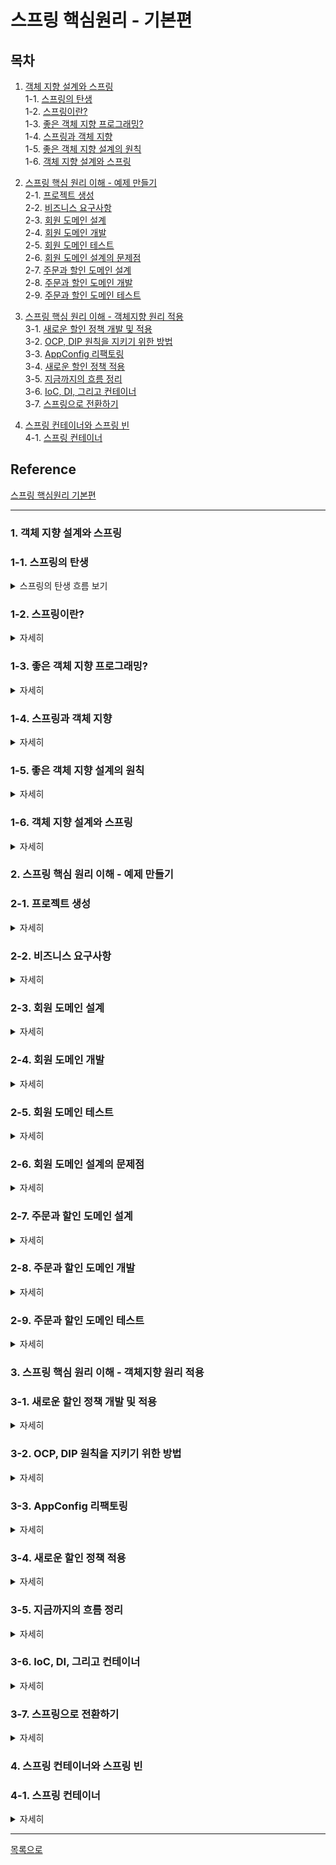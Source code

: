 # 스프링 핵심원리 - 기본편

## 목차  
1. [객체 지향 설계와 스프링](#1-객체-지향-설계와-스프링)  
1-1. [스프링의 탄생](#1-1-스프링의-탄생)  
1-2. [스프링이란?](#1-2-스프링이란)  
1-3. [좋은 객체 지향 프로그래밍?](#1-3-좋은-객체-지향-프로그래밍)  
1-4. [스프링과 객체 지향](#1-4-스프링과-객체-지향)  
1-5. [좋은 객체 지향 설계의 원칙](#1-5-좋은-객체-지향-설계의-원칙)  
1-6. [객체 지향 설계와 스프링](#1-6-객체-지향-설계와-스프링)  

2. [스프링 핵심 원리 이해 - 예제 만들기](#2-스프링-핵심-원리-이해---예제-만들기)    
2-1. [프로젝트 생성](#2-1-프로젝트-생성)   
2-2. [비즈니스 요구사항](#2-2-비즈니스-요구사항)  
2-3. [회원 도메인 설계](#2-3-회원-도메인-설계)  
2-4. [회원 도메인 개발](#2-4-회원-도메인-개발)  
2-5. [회원 도메인 테스트](#2-5-회원-도메인-테스트)  
2-6. [회원 도메인 설계의 문제점](#2-6-회원-도메인-설계의-문제점)  
2-7. [주문과 할인 도메인 설계](#2-7-주문과-할인-도메인-설계)  
2-8. [주문과 할인 도메인 개발](#2-8-주문과-할인-도메인-개발)  
2-9. [주문과 할인 도메인 테스트](#2-9-주문과-할인-도메인-테스트)   

3. [스프링 핵심 원리 이해 - 객체지향 원리 적용](#3-스프링-핵심-원리-이해---객체지향-원리-적용)  
3-1. [새로운 할인 정책 개발 및 적용](#3-1-새로운-할인-정책-개발-및-적용)  
3-2. [OCP, DIP 원칙을 지키기 위한 방법](#3-2-ocp-dip-원칙을-지키기-위한-방법)  
3-3. [AppConfig 리팩토링](#3-3-appconfig-리팩토링)  
3-4. [새로운 할인 정책 적용](#3-4-새로운-할인-정책-적용)  
3-5. [지금까지의 흐름 정리](#3-5-지금까지의-흐름-정리)  
3-6. [IoC, DI, 그리고 컨테이너](#3-6-ioc-di-그리고-컨테이너)  
3-7. [스프링으로 전환하기](#3-7-스프링으로-전환하기)  

4. [스프링 컨테이너와 스프링 빈](#4-스프링-컨테이너와-스프링-빈)  
4-1. [스프링 컨테이너](#4-1-스프링-컨테이너)  

## Reference  
[스프링 핵심원리 기본편](https://www.inflearn.com/course/%EC%8A%A4%ED%94%84%EB%A7%81-%ED%95%B5%EC%8B%AC-%EC%9B%90%EB%A6%AC-%EA%B8%B0%EB%B3%B8%ED%8E%B8)  

***

### 1. 객체 지향 설계와 스프링  
### 1-1. 스프링의 탄생 
<details>
  <summary>스프링의 탄생 흐름 보기</summary>

- 예전 자바 진영의 기술 : `EJB(Enterprise Java Beans)`
  - 포함된 기술은 많았지만 어렵고, 복잡하고 느리다는 한계가 존재 
  
- EBJ에서 벗어나보려는 시도 발생
  - 순수한 자바로 복귀하자는 POJO 운동
  - `스프링 개발`  

- 스프링이 개발 됨으로써 EJB 컨테이너가 대체 됨  
  - 개발자  
    - 로드 존슨(EJB 문제점 지적과 EBJ 없이 개발하는 방법을 스프링에 녹임)  
    - 유겐 휠러(핵심 코드 대부분 개발)    
  - 전통적인 J2EE(EJB)라는 겨울을 넘어 새로운 시작이라는 의미로 스프링이라는 이름으로 탄생  
  - 또한, 하이버네이트가 EJB Entity 빈 기술 대체, 이후 자바 표준 JPA도 개발  
  

</details>  

### 1-2. 스프링이란?  
<details>
  <summary>자세히</summary>

- `여러 기술들의 모음`  
  
  ```
  [필수]
  스프링 프레임 워크, 스프링 부트
  
  [선택]
  스프링 데이터, 스프링 세션, 스프링 시큐리티, 스프링 Rest Docs, 스프링 배치, 스프링 클라우드, ...
  ```
  
#### 스프링 프레임워크[핵심 기술이 중요]

  ```
  - 핵심 기술 : 스프링 DI 컨테이너, AOP, 이벤트, 기타
  
  - 웹 기술 : 스프링 MVC, 스프링 WebFlux
  
  - 데이터 접근 기술 : 트랜잭션, JDBC, ORM 지원, XML 지원
  
  - 기술 통합 : 캐시, 이메일, 원격접근, 스케줄링
  
  - 테스트 : 스프링 기반 테스트 지원
  
  - 언어 : 코틀린, 그루비
  
  - 최근 스프링 부트를 통해 스프링 프레임워크의 기술들을 편리하게 사용
  ```

#### 스프링 부트
  ```
  - 스프링을 편리하게 사용할 수 있도록 지원, 최근에는 기본으로 사용
  
  - 단독으로 실행 할 수 있는 스프링 애플리케이션을 쉽게 생성
  
  - Tomcat 같은 웹 서버를 내장해서 별도의 웹서버를 설치하지 않아도 됨
  
  - 손쉬운 빌드 구성을 위한 starter 종속성 제공
    * 즉, starter 를 사용하면 starter에 포함된 여러 라이브러리를 가져다 쓸 수 있음 
  
  - 스프링과 3rd party(외부) 라이브러리 자동 구성
    * 스프링과 호환이 되는 라이브러리 버전을 지정하여 자동 구성
  
  - 메트릭, 상태 확인, 외부 구성 같은 프로덕션 준비 기능 제공
    * 운영환경에서 모니터링 같은 기능을 제공
  
  - 관례에 의한 간결한 설정
    * 왠만한 기능은 default로 되어있고, 필요시 커스텀하면 됨

  - "중간에서 편리하게 사용할 수 있도록 도와주는 것" (스프링 부트는 스프링 프레임워크와 별도로 사용하는 것은 아님!)
  ```

#### `스프링을 왜 만들었을까?`

  - `핵심 컨셉` : 단순하지만 매우 중요함
  
  - 어떤 컨셉을 가지고 만들었기에 스프링에 열광하는가
  
  - `스프링의 핵심 개념, 컨셉?`  
    - 스프링 : '자바 언어 기반'의 프레임 워크
    
    - 자바 언어의 큰 특징 : `객체 지향 언어`
    
    - 스프링은 `객체 지향언어가 가진 강력한 특징을 살려내는 프레임워크`
    
    - 즉, `좋은 객체 지향 애플리케이션을 개발할 수 있게 도와주는 프레임워크`  

</details> 

### 1-3. 좋은 객체 지향 프로그래밍?
<details>
  <summary>자세히</summary>  

#### 객체 지향 프로그래밍

  - 컴퓨터 프로그램을 명령어의 목록으로 보는 시각에서 벗어나 여러개의 독립된 단위로 파악하는 것  
    즉, `객체들의 모임으로 파악`하고자 하는 것  
  
  - 각각의 객체는 메시지를 주고 받는 `협력`을 통해 데이터를 처리한다. 
  
  - 프로그램을 `유연하고 변경이 용이`하게 만들어 대규모 소프트웨어 개발에 많이 사용됨  
    
  - 핵심 키워드 
    - `객체들의 모임`
    - `협력`  
      
    > 객체간 요청과 응답을 통해 데이터 처리 가능  
    
    - `다형성`  
      
      > 유연하고 변경이 용이함  

#### 객체 지향의 특징  

  - `추상화`, `캡슐화`, `상속`, `다형성`  

#### 객체 지향의 개념 중 다형성이 중요한 이유  

  - 다형성의 실세계 비유
    - 실세계와 객체 지향을 1:1로 매칭 할 수는 없지만 이해하기는 좋음
    
    - `역할(인터페이스)`과 `구현(인터페이스를 구현한 객체)`으로 세상을 구분
    
    - 예시  
      > 운전자 - 자동차  
      > 운전자는 자동차 모델(자동차 구현)이 바뀌어도 운전이 가능함  
      > 왜? 자동차의 역할을 충실히 수행하기 때문에  
      
      > 역할과 구현을 분리한 이유?  
      > 운전자(클라이언트)를 위해  
    
      > 클라이언트는 자동차 내부 구조를 몰라도 자동차 운전이 가능함  
      > 즉, 클라이언트에 영향을 주지 않고 새로운 기능을 제공할 수 있다.   
      > 이것이 가능한 이유는 역할과 구현이 분리되어 있기 때문이다. 
    
      > 공연무대(로미오와 줄리엣)  
      > 로미오 역할 - 배우(대체 가능)  
      > 줄리엣 역할 - 배우(대체 가능)  

#### 역할과 구현을 분리  

  - `역할`과 `구현`으로 구분하면 세상이 `단순`해지고, `유연`해지며 `변경`도 편리해짐
    
  - 장점
    - 클라이언트는 대상의 역할(인터페이스)만 알면 된다.
      
    - 클라이언트는 구현 대상의 내부구조를 몰라도 된다.
      
    - 클라이언트는 구현 대상의 내부 구조가 변경되어도 영향을 받지 않는다.
      
    - 클라이언트는 구현 대상 자체를 변경해도 영향을 받지 않는다.
  
  - 자바에서의 역할과 구현 분리    
    - 자바 언어의 다형성을 활용
      > 역할 = 인터페이스  
    
      > 구현 = 인터페이스를 구현한 클래스, 구현 객체
      
    - 객체 설계시 `역할과 구현을 명확히 분리`
      
    - 객체 설계시 역할(인터페이스)을 먼저 부여하고, 그 역할을 수행하는 구현 객체 만들기
    
#### 객체의 협력 관계부터 생각하기    
  ![image](https://user-images.githubusercontent.com/65080004/167812955-9f6e2430-4bbb-4b97-b4b0-b396219f5f12.png)  

  - 혼자 있는 객체는 없다.
    
  - 클라이언트 : 요청  
    서버 : 응답(요청에 반응한 행위)
    
  - 수 많은 객체 클라이언트와 객체 서버는 서로 협력 관계를 가진다.

  - 서버가 클라이언트가 되어 요청할 수도 있다.  

#### 자바 언어의 다형성  
 ![image](https://user-images.githubusercontent.com/65080004/167814088-b242ca44-4e29-4a4d-87fd-61335fc4c029.png)  

 - 오버라이딩 
   - 다형성으로 인터페이스를 구현한 객체를 실행 시점에 유연하게 변경할 수 있음  
   - 클래스 상속관계에서도 다형성, 오버라이딩 적용 가능  
     ![image](https://user-images.githubusercontent.com/65080004/167814390-5ee9f237-9ba6-42ea-ba77-4d250b8b80d2.png)  
     - 위 그림의 코드  
       ```java
       public class MemberService {
         private final MemberRepository memberRepository; 
         
         public MemberService(MemberRepository memberRepository) {
           this.memberRepository = memberRepository;
         }
         
         ...
       }
    
       // MemberService(new MemoryMemberRopository());
       MemberService(new JdbcMemberRopository());
       ```
       - 클라이언트는 MemberRepository에 의존한다면  
         [의존한다는 것은 내(MemberService)가 쟤(MemberRepository)를 알고 있다는 뜻]  
         MemoryMemberRepository와 JdbcMemberRepository를 모두 받아들일 수 있다.

#### 다형성의 본질
  - 인터페이스를 구현한 객체 인스턴스를 `실행 시점`에 `유연`하게 `변경` 가능
    
  - 다형성의 본질을 이해하려면 `협력`이라는 객체 사이의 관계에서 시작해야함
    
  - `클라이언트를 변경하지 않고, 서버의 구현 기능을 유연하게 변경 가능`
    
#### 정리  

  - 실세계의 역할과 구현이라는 편리한 컨셉을 `다형성`을 통해 객체 세상으로 가져올수 있음
    
  - 유연하고, 변경이 용이
    
  - 확장 가능한 설계가 됨
    
  - 클라이언트에 영향을 주지 않는 변경 가능
    
  - `인터페이스(역할)를 안정적으로 잘 설계하는 것이 중요`  
    
#### 한계  

  - 역할 자체가 변하면, 클라이언트, 서버 모두 큰 변경 발생
    
  - 자동차를 비행기로 변경해야한다면?
    
  - 대본 자체가 변경된다면?
    
  - 즉, `인터페이스를 안정적으로 잘 설계하는 것이 중요`

</details>  
     
### 1-4. 스프링과 객체 지향  
<details>  
  <summary>자세히</summary>

- `다형성`이 가장 중요
  
- 스프링은 `다형성을 극대화해서 이용할 수 있게 도와준다.`
  
- 제어의 역전(IOC), 의존관계주입(DI)은 다형성을 활용해서 역할과 구현을 편리하게 다룰 수 있도록 지원
  
- 스프링을 사용하면 레고 블럭 조립하듯 구현을 편리하게 변경 할 수 있다. 
  

</details>  

### 1-5. 좋은 객체 지향 설계의 원칙  
<details>
  <summary>자세히</summary>  

#### SOLID란?

  - 로버트 마틴(클린코드 저)이 좋은 객체 지향 설계의 5가지 원칙의 앞 글자를 따서 만든 용어  
    `SRP`, `OCP`, `LSP`, `ISP`, `DIP`  
  
  - SOLID 원칙이 필요한 이유?  
    `시스템에 새로운 기능이 확장되거나 변경사항이 있는 경우 기존 기능들이 영향을 적게 받는 것`이 좋은 설계이기 때문  

#### `SRP 단일 책임 원칙` - Single Responsibility Principle   

  - 소프트웨어를 설계 시 객체(클래스)는 `하나의 책임`만 가져야 한다
  
  - 하나의 책임?
     - 모호함.. 크거나 작을 수 있고, 문맥과 상황에 따라 달라질 수 있음  
     
     - 책임 like 기능 (이런 의미 정도로 해석하면 됨)
     
     - `중요한 기준은 변경`  
       변경시 파급효과가 적을 경우 하나의 책임을 가지고 있다고 볼 수 있음
     
     - 하나의 책임을 가진 프로그램은 '객체 간의 응집도는 높고 결합도가 낮은 프로그램'이라는 뜻으로 해석 가능  
  
  - 예시
    ```java
    class Calculator {
      public void add(int a, int b){...}   // 더하기
      public void sub(int a, int b){...}   // 빼기
      public void mul(int a, int b){...}   // 곱하기
      public void div(int a, int b){...}   // 나누기
    }
    
    // 위의 Calculator 클래스는 사칙연산에 대한 기능만 가지고 있음
    // 이는 하나의 책임을 갖는다고 할 수 있음
    ```

#### `OCP 개방-폐쇄 원칙` - Open-Closed Principle

  - 소프트웨어가 기존의 코드를 변경하지 않고(Closed) 기능을 수정하거나 추가(Open)할 수 있다.  
    즉, `확장에는 열려있지만 변경에는 닫혀있어야 함`   
  
  - `설계시 변경되는 것이 무엇인지에 초점`을 맞춰야함  
    자주 변경되는 내용은 수정하기 쉽게 설계, 변경되지 않아야 하는 내용은 수정되는 내용에 영향을 받지않게 해야함  
    
  - 어떻게 `변경하지 않고 기능을 확장`하는가? (= 어떻게 다형성을 사용하는가?)    
    인터페이스를 구현한 새로운 클래스를 생성하여 기능 구현  
  
  - 예시
    ```java
    // Car 인터페이스(역할)
    public interface Car {
      public boolean isHybrid();
    }

    // Bus 구현 클래스
    public class Bus implements Car {
      @Override
      public boolean isHybrid() {
        return false;
      }
    }

    // Taxi 구현 클래스
    public class Taxi implements Car {
      @Override
      public boolean isHybrid() {
        return true;
      }
    }
    
    // Bus, Taxi가 하이브리드 차량인지 확인 하고 싶은 경우 
    // 기존 코드(Car interface)를 변경하지 않고 추가(구현 클래스를 추가)하여 확인 가능 
    Car bus = new Bus();
    Car taxi = new Taxi();
    
    bus.isHybrid(); // 결과 : false
    taxi.isHybrid(); // 결과 : true
    ```
  
  - 문제점 
    ```java
    public class MemberService {
      //private MemberRepository memberRepository = new MemoryMemberRepository();
       private MemberRepository memberRepository = new JdbcMemberRepository();
    }
    ```
    - 위와 같은 코드의 경우 MemberRepository 인터페이스를 상속 받아 구현한 새로운 클래스를 만들어 적용
      그러나, 새로운 객체를 변경하기 위해 MemberService의 코드를 변경해야하는 상황이 발생  
      분명 다형성을 활용하여 기능을 확장했지만 부득이하게 변경이 발생 됨
      이러한 상황을 해결하기 위해서 스프링이 DI 기술을 통해 해결해 줄 수 있음  

#### `LSP 리스코프 치환 원칙` - Liskov Substitution Principle

  - 객체는 프로그램의 정확성을 깨지 않으면서 `하위 타입의 인스턴스로 바꿀 수 있어야 한다.`  
    => 클래스를 상속하는 자식 클래스들은 부모 클래스의 규약을 지켜야 한다.

  - 부모 클래스의 인스턴스 대신 자식 클래스의 인스턴스를 사용해도 문제가 없어야함을 의미  
    부모 클래스를 구현한 자식 클래스를 믿고 사용하기 위함
  
  - 상속 관계에서는 일반화 관계(is - a)가 성립해야함 (단어 교체를 통해 확인 가능)
    ```
    도형 클래스, 사각형 클래스(도형 클래스를 상속 받음)
    
    도형 클래스 {
      도형은 둘레를 가지고 있다.
      도형은 넓이를 기지고 있다.
      도형은 각을 가지고 있다.
    }
    
    사각형 클래스 extends 도형 클래스 {
      사각형은 둘레를 가지고 있다.
      사각형은 넓이를 기지고 있다.
      사각형은 각을 가지고 있다.
    }
    // 위 클래스는 일반화 관계가 성립하기에 LSP 만족한 설계라고 볼 수 있음
    
    원 클래스 extends 도형 클래스 {
      원은 둘레를 가지고 있다.
      원은 넓이를 기지고 있다.
      원은 각을 가지고 있다.
    }
    // 위 클래스에서 원은 각을 가지고 있다는 성립할 수 없으므로 LSP 만족할 수 있도록 수정이 필요함
    ```
  - 예시
    ```java
    
    // 부모 클래스
    public class Car {
      public void accel(int speed) {
        speed += 10;
      }
    }
    
    // 자식 클래스
    public class Santafe extends Car{
      @Override
      public void accel(int speed) {
        speed -= 20;
      }
    }
    
    // 위의 자식 클래스(Santafe)의 경우 컴파일시 문제가 생기지는 않으나,
    // 부모 클래스(Car)가 규정하고 있는 accel의 기능을 무시하는 경우이므로 
    // 이때 LSP에 위배되었다고 정의
    ```

#### `ISP 인터페이스 분리 원칙` - Interface Segregation Principle

  - 특정 클라이언트를 위한 `인터페이스 여러 개`가 범용 인터페이스 하나보다 낫다.
  
  - 자신(구현 클래스)이 사용하지 않는 기능에는 영향을 받지 말아야한다.
  
  - 예시
    ```java
    interface People {
      public void cook();     //요리하기
      public void cleaning(); //청소하기

      public void work();     //작업하기
      public void submit();   //제출하기
    }
    
    // 일반적인 인터페이스(People | 위 코드)를 구체적인 여러 인터페이스(HouseKeeper, Worker | 아래 코드)로 나눠 설계해야함
    
    //가사도우미 인터페이스
    interface Housekeeper {
      public void cook();
      public void cleaning();
    }

    //직장인 인터페이스
    interface Worker {
      public void work();
      public void submit();
    }
    ```

#### `DIP 의존 관계 역전 원칙` - Dependency inversion Principle

  - 구체적인 것이 아니라 `추상적인 것에 의존해야한다.`  
    즉, 구현체보다는 인터페이스나 추상 클래스에 의존하는 것이 좋음
  
  - 구현이 아닌 `역할(Role)에 의존하게 해야함`
  
  - 의존 관계를 맺을 때 변화하기 쉬운 것(구체화 된 클래스) 보단 변화하기 어려운 것(추상클래스나 인터페이스)에 의존해야함
    위와 같이 설계시 기존 기능의 변경이나 새로운 요구사항을 통한 기능 확장이 되었을 때 유연한 변경이 가능  


#### 정리 

  - 객체 지향의 핵심은 `다형성`
  - 하지만 다형성만으로는 쉽게 부품을 바꾸듯 개발할 수 없음  
    - 왜?  
      구현 객체를 변경할 때 클라이언트 코드도 함께 변경되기 때문에  
  - 다형성 만으로는 OCP, DIP를 지킬 수 없다.  

#### Reference  
  - [zayson SOLID 원칙](https://velog.io/@zayson/Spring-%ED%95%B5%EC%8B%AC-%EC%9B%90%EB%A6%AC-%EA%B8%B0%EB%B3%B8%ED%8E%B8-3-SOLID-%EC%9B%90%EC%B9%99)  
  - [Programming Note SOLID 원칙](https://dev-momo.tistory.com/entry/SOLID-%EC%9B%90%EC%B9%99)  
  - [keep going SOLID 원칙](https://velog.io/@hanblueblue/Java-SOLID-SRP-OCP-LSP-ISP-DIP)  
  - [dodeon 좋은 객체 지향 설계의 원칙](https://dodeon.gitbook.io/study/kimyounghan-spring-core-principle/01-oop-spring/oop-principle)  

</details>  

### 1-6. 객체 지향 설계와 스프링  
<details> 
  <summary>자세히</summary>  

#### 스프링과 객체 지향  
  - 스프링은 DI와 DI 컨테이너를 통해 다형성, OCP, DIP를 가능하도록 지원  
    - DI(Dependency Injection): 의존관계, 의존성 주입  
      각 클래스간의 의존관계를 빈(Bean)설정 정보를 바탕으로 컨테이너가 자동으로 연결해주는 것  
      
    - DI 컨테이너 [= 빈 팩토리(BeanFactory)]  
      [DI 컨테이너 추가 정보](https://dog-developers.tistory.com/12)  
    
    - 클라이언트 코드의 변경 없이 기능 확장이 가능해짐  

#### 내용 정리 
 - 모든 설계에 `역할`과 `구현`을 분리  

 - 애플리케이션 설계시 공연을 설계하듯 배역(역할)만 만들어두고,  
   배우(구현)는 언제든 `유연하게 변경`할 수 있도록 만드는 것이 좋은 객체 지향 설계  

 - 이상적으로는 모든 설계에 인터페이스를 부여하는게 좋음  
   - 하지만, 추상화하는 비용이 발생  
   - 따라서 기능 확장의 가능성이 없다면 구체 클래스를 직접 사용하거나  
   - 향후 필요시 리팩토링을 통해 인터페이스를 도입하는 것도 방법이 될 수 있다.  

#### Reference  
  - [개키우는 개발자 IoC 컨테이너와 DI](https://dog-developers.tistory.com/12)  
  - [lychee 객체 지향 설계와 스프링](https://velog.io/@lychee/%EC%8A%A4%ED%94%84%EB%A7%81-%ED%95%B5%EC%8B%AC-%EC%9B%90%EB%A6%AC-01.-%EA%B0%9D%EC%B2%B4-%EC%A7%80%ED%96%A5-%EC%84%A4%EA%B3%84%EC%99%80-%EC%8A%A4%ED%94%84%EB%A7%81#srp-%EB%8B%A8%EC%9D%BC-%EC%B1%85%EC%9E%84-%EC%9B%90%EC%B9%99-single-reponsibility-principle)  
    
## Reference
  - [인프런 스프링 입문 - 김영한](https://www.inflearn.com/course/%EC%8A%A4%ED%94%84%EB%A7%81-%EC%9E%85%EB%AC%B8-%EC%8A%A4%ED%94%84%EB%A7%81%EB%B6%80%ED%8A%B8#curriculum) 
  - [김영한 유튜브 좋은 객체 지향 프로그래밍이란](https://www.youtube.com/watch?v=lsPN-N2ze40) 
  - [JAVA 객체 지향 디자인 패턴 (정인상/채홍석 지음, 한빛미디어, 2014)]  

</details> 

### 2. 스프링 핵심 원리 이해 - 예제 만들기  
### 2-1. 프로젝트 생성  
<details>
  <summary>자세히</summary>  

#### 스프링 부트 프로젝트 생성    
  1. [스프링 부트 스타터 사이트](https://start.spring.io/) 에서 생성 
  
  2. 프로젝트 설정  

    - Project : Gradle Project 선택   
    - Language : Java   
    - Spring Boot : 2.3.x 버전 선택   
      없을 경우 제일 낮은 버전을 선택(생성 후 변경 가능)  
    - Project Metadata  
      - Group : hello 작성
      - Artifact : core 작성
      - Packaging : Jar 선택  
      - Java : 11
      - Dependencies : 선택하지 않음
      - GENERATE를 눌러 zip 파일 생성  

  3. 원하는 폴더에 생성한 zip 파일 압축 해제  
  
  4. IntelliJ open을 통해 폴더 경로까지 이동  
  
  5. build.gradle을 open  
     초기 실행시 파일 설정으로인해 로딩시간이 김  
  
  6. build.gradle 아래와 같은 코드로 수정 (수정부분만 올림) 
     ```gradle
     plugins {
      id 'org.springframework.boot' version '2.3.3.RELEASE'
      id 'io.spring.dependency-management' version '1.0.9.RELEASE'
      id 'java'
     }
     
     ```

    ...
     
     dependencies {
          implementation 'org.springframework.boot:spring-boot-starter'
          testImplementation('org.springframework.boot:spring-boot-starter-test') {
              exclude group: 'org.junit.vintage', module: 'junit-vintage-engine'
          }
     }
      
     ...
     ```

  7. Load Gradle change 버튼 클릭하여 Gradle 로딩  
     Problems에 오류가 있을 경우 Reload All Gradle Project를 통해 다시 한번 리로드  
     참고, Gradle 탭은 우측 상단에 위치  
  
  8. 설정 완료 

#### 실행속도 빠르게 설정하기  
  - 최근 IntelliJ 버전은 Gradle을 통해서 실행 하는 것이 기본 설정  
    실행속도가 느림  
  
  - 다음과 같이 변경하여 실행속도 향상  
    1. File 탭에서 Settings 클릭 (Mac의 Preferences와 같음)   
    
    2. gradle 검색 시 (Build, Execution, Deployment / Build Tools / Gradle)이 검색됨  
       (Mac : Preferences → Build, Execution, Deployment → Build Tools → Gradle)  
    
    3. Gradle projects의 설정을 아래와 같이 변경  
       - Build and run using  
         : Gradle → `IntelliJ IDEA`  
       - Run tests using  
         : Gradle → `IntelliJ IDEA`  
    
    4. 설정 저장  

</details>  

### 2-2. 비즈니스 요구사항  
<details>
  <summary>자세히</summary>  

#### 회원  
  - 회원 가입, 조회 가능  
  - 회원 등급 존재(일반, VIP)  
  - 회원 데이터는 자체 DB를 구축할 수 있고, 외부 시스템과 연동할 수 있음 (미확정)  

#### 주문과 할인 정책
  - 회원은 상품 주문 가능
  - 회원 등급에 따라 할인 정책을 적용할 수 있음
  - 할인 정책은 모든 VIP는 1000원을 할인해주는 고정 금액 할인을 적용해달라.  
      (추후 변경 될 수 있음)  
  - 할인 정책은 변경 가능성이 높음  
      회사의 기본 할인 정책을 아직 정하지 못했고, 오픈 직전까지 고민을 미루고 싶다.  
      최악의 경우 할인을 적용하지 않을 수도 있다. (미확정)  

#### 정리
  - 요구사항에서 회원 데이터, 할인 정책 부분은 현재 결정하기 어려운 부분  
  - 그렇다고 결정되기까지 무기한 기다릴 수는 없음  
  - 객체 지향 설계 방법을 통해 인터페이스를 생성하여  
      구현체를 언제든 갈아끼울 수 있도록 설계하면 개발이 가능

</details>   

### 2-3. 회원 도메인 설계  
<details>
  <summary>자세히</summary>  

#### 회원 도메인 요구사항
  - 회원 가입, 조회 가능  
  - 회원 등급 존재(일반, VIP)  
  - 회원 데이터는 자체 DB를 구축할 수 있고, 외부 시스템과 연동할 수 있음 (미확정)   

#### 회원 도메인 협력 관계  
  ![image](https://user-images.githubusercontent.com/65080004/168537018-75379a60-81ff-4c50-bf47-9db27b53626b.png)  
  - 회원 DB를 자체 구축 할 수도 있고, 외부 시스템과 연동할 수 있으므로, 데이터 접근 계층을 따로 만들어둠  
  - 회원 저장소 인터페이스(역할)를 두고, 구현은 메모리, DB, 외부 저장소로 분리  

#### 회원 클래스 다이어 그램  
  ![image](https://user-images.githubusercontent.com/65080004/168537413-356f97d1-0be3-4522-bf3b-2235698877e0.png)  
  - MemberService(회원 서비스 역할)는 인터페이스로 생성,  
      역할의 구현체인 MemberServiceImpl을 따로 생성  
      
  - MemberRepository(회원 저장소 역할)는 인터페이스로 생성,  
      역할의 구현체인 Memory와 DB를 따로 생성   

#### 회원 객체 다이어그램  
  ![image](https://user-images.githubusercontent.com/65080004/168537942-5234364f-6106-4112-9687-83b8c05dece6.png)  
  - 실제 서버에서의 인스턴스 간 참조 관계  
  - 회원 서비스 주소 값 :  MemberServiceImpl  
  - 회원 저장소 주소 값 : MemoryMemberRepository  

</details> 

### 2-4. 회원 도메인 개발  
<details>
  <summary>자세히</summary>  

#### 회원 엔티티  
  - 회원 등급  
     ```java
     package hello.core.member;

     public enum Grade {
       BASIC,
       VIP
     }
     ```

  - 회원 엔티티  
     ```java
     package hello.core.member;

     public class Member {

       private Long id;
       private String name;
       private Grade grade;

       ...
       // 생성자 및 Getter, Setter 추가
     }   
     ```
     - Entity : 실체, 객체라는 의미를 가지며, 실무에선 엔티티라고 부름  

#### 회원 서비스  
  - 회원 서비스 인터페이스  
    - 회원 가입, 조회 두가지 기능  
      1. void join(Member member)  
      2. Member findMember(Long memberId)  

    - 이상적으로는 모든 설계에 인터페이스를 부여하면 좋음  
       - 하지만 모든 설계에 인터페이스를 도입하면 추상화라는 비용이 발생  
       - 따라서 기능을 확장할 가능성이 없다면, 구체 클래스를 직접 사용하거나  
       - 향후 필요시 리팩토링을 통해 인터페이스를 도입하면 됨  
    - 현재 코드에선 `역할과 구현을 분리하는 것에 초점`을 맞추어  
     MemberService도 역할(Interface)과 구현(Impl)로 분리했다.  

  - 회원 서비스 구현체  
     ```java
     package hello.core.member;

     public class MemberServiceImpl implements  MemberService{

       private final MemberRepository memberRepository 
                              = new MemoryMemberRepository();
       회원 서비스 인터페이스 Override 메서드 작성
     }
     ```
     - 인터페이스의 구현객체가 한개일 경우  
      구현 클래스이름을 `인터페이스명Impl`이라고 짓는다.   

#### 회원 저장소
  - 회원 저장소 인터페이스  
    - 저장, 아이디 검색 메서드  
      1. void save(Member member);  
      2. Member findById(Long memberId);  
    
    - 데이터 베이스가 미정이지만, 개발을 진행해야함으로 단순하게 구현  
   
  - 회원 저장소 구현체  
     ```java
     package hello.core.member;

     import java.util.HashMap;
     import java.util.Map;

     public class MemoryMemberRepository implements  MemberRepository{

       private  static Map<Long, Member> store = new HashMap<>();

       // 회원 저장소 인터페이스 Override 메서드 작성
     }
     ```
     - HashMap은 동시성 이슈가 발생할 수 있어, 실무에서는 ConcurrentHashMap을 사용함  
     

</details>

### 2-5. 회원 도메인 테스트  
<details>
  <summary>자세히</summary>  

#### 회원 도메인 테스트  
  - 회원 가입 테스트  
    - org.assertj.core.api.Assertions 클래스  
      - Assertions.assertThat(객체1).isEqaulsTo(객체2)  
      - assertThat()으로 비교할 대상(객체1)을 설정하고  
       iisEqualTo()로 사용자가 생각하는 값(객체2)을 비교하여 맞는지 검사하는 테스트  

</details>

### 2-6. 회원 도메인 설계의 문제점     
<details>
  <summary>자세히</summary>  

#### 문제점  
  ```java
  public class MemberServiceImpl implements MemberService {

    private final MemberRepository memberRepository = new MemoryMemberRepository();
		...
  }
  ```
  - 위의 MemberServiceImpl 코드를 보면  
     - MemberRepository와 MemoryMemberRepository를 모두 의존  
     - 즉, 의존관계가 인터페이스(추상화) 뿐만 아니라 구현(구체화)까지 모두 의존  
     - 변경이 발생되었을때 문제가 되며, DIP를 위반  

</details>

### 2-7. 주문과 할인 도메인 설계     
<details>
  <summary>자세히</summary>  

#### 주문과 할인 정책 요구사항
  - 회원은 상품 주문 가능

  - 회원 등급에 따라 할인 정책을 적용할 수 있음

  - 할인 정책은 모든 VIP는 1000원을 할인해주는 고정 금액 할인을 적용해달라  
      (추후 변경 될 수 있음)  
      
  - 할인 정책은 변경 가능성이 높음  
      회사의 기본 할인 정책을 아직 정하지 못했고, 오픈 직전까지 고민을 미루고 싶다.  
      최악의 경우 할인을 적용하지 않을 수도 있다. (미확정)  

#### 주문 도메인 협력, 역할, 책임  
  ![image](https://user-images.githubusercontent.com/65080004/168757778-fc4c1806-23c5-4388-b246-7d74a5576a34.png)  
  1. 주문 생성 : 클라이언트는 주문 서비스에 주문 생성을 요청  
  2. 회원 조회 : 할인을 적용하기 위해 회원 등급이 필요  
	  → 주문 서비스는 회원 저장소에서 회원을 조회한다.  
  3. 할인 적용 : 주문 서비스는 회원 등급에 따른 할인 여부를 할인 정책에 위임  
  4. 주문 결과 반환 : 주문 서비스는 할인 결과를 포함한 주문 결과를 반환

#### 주문 도메인 전체 
  ![image](https://user-images.githubusercontent.com/65080004/168758947-0eb0193e-f479-489f-afaa-5696ea9db4db.png)  
  - 역할과 구현을 분리하여 자유롭게 구현 객체를 조립할 수 있도록 설계  
      → 저장소와 할인 정책 유연하게 변경 가능  

#### 주문 도메인 클래스 다이어그램  
  ![image](https://user-images.githubusercontent.com/65080004/168759340-95051c87-f2f6-4f1a-a5c6-4aed91c2f71f.png)  

#### 주문 도메인 객체 다이어그램  
  ![image](https://user-images.githubusercontent.com/65080004/168759719-f32ee338-ee76-4b43-8a61-61009e7b0ccf.png)  
  - 회원을 메모리에서 조회하고, 정액 할인 정책을 적용해도 주문 서비스를 변경하지 않아도 됨  
      역할들의 협력관계를 그대로 재사용 할 수 있음  

  ![image](https://user-images.githubusercontent.com/65080004/168760088-a604dfb4-94e2-409d-85ec-73292a9f92be.png)  
  - 회원을 실제 DB에서 조회하고, 정률 할인 정책을 지원해도 주문 서비스를 변경하지 않아도 됨  
      협력 관계를 그대로 재사용 할 수 있음  

  - 역할과 구현이 분리되어있기 때문에 회원 저장소, 할인 정책의 구현체가 변경되어도 MemberService의 변경이 없음  

</details>

### 2-8. 주문과 할인 도메인 개발     
<details>
  <summary>자세히</summary>  

#### 할인 정책  
  - 할인 정책 인터페이스  
    - 할인 금액 리턴 메서드 작성  
      - int discount(Member member, int price);
    
  - 정액 할인 정책 구현체  
    ```java
    package hello.core.discount;

    import hello.core.member.Grade;
    import hello.core.member.Member;

    public class FixDiscountPolicy implements DiscountPolicy {

      private int discountFixAmount = 1000;  // 1000원 할인

      // 할인 정책 인터페이스 메서드 Override
    }
    ```
    - 할인에 관련된 기능을 가지고 있음  
    - Grade가 VIP인 경우 1000원 할인 적용

#### 주문 엔티티  
  - 주문 엔티티
    ```java
    package hello.core.Order;

    public class Order {

      private Long memberId;
      private String iteamName;
      private int itemPrice;
      private int discountPrice;

      // 생성자, Getter, Setter, ToString 메서드 생성
    }
    ```

#### 주문 서비스  
  - 주문 서비스 인터페이스  
    - 주문 생성 메서드 작성  
      - Order createOrder(Long memberId, String itemName, int itemPrice)
  
  - 주문 서비스 구현체  
    ```java
    package hello.core.Order;

    public class OrderServiceImpl implements OrderService {

      private final MemberRepository memberRepository 
                                     = new MemoryMemberRepository();
      private final DiscountPolicy discountPolicy 
                                    = new FixDiscountPolicy();

      // 주문 서비스 인터페이스 메서드 Override
      
    }
    ```
    - MemoryMemberRepository와 FixDiscountPolicy를 구현체로 생성
    - 주문 생성 요청이 오면,  
      1. 회원 정보 조회  
      2. 할인 정책 적용
      3. 주문 객체 생성하여 반환  

#### 주문 서비스 구현체의 문제점  
  - DIP 원칙 위반 
    ```java
    public class OrderServiceImpl implements OrderService {

      private final MemberRepository memberRepository 
                                     = new MemoryMemberRepository();
      private final DiscountPolicy discountPolicy 
                                    = new FixDiscountPolicy();
      ...
    }
    ```
    - 구현체인 MemoryMemberRepository, FixDiscountPolicy에 의존하기 때문에 `DIP 위반`  
	

</details>

### 2-9. 주문과 할인 도메인 테스트     
<details>
  <summary>자세히</summary>  

#### 주문과 할인 정책 테스트
  - 주문 서비스 테스트  
    - 주문 생성 메서드 테스트 코드 작성  
    - 단위 테스트가 중요함!  
      `단위 테스트` : 스프링 및 컨테이너의 도움 없이 순수하게 자바 코드를 테스트  
</details>  

### 3. 스프링 핵심 원리 이해 - 객체지향 원리 적용  
### 3-1. 새로운 할인 정책 개발 및 적용  
<details>
  <summary>자세히</summary>  

#### 할인 정책 확장  
  - 기존 사용하던 고정 금액 할인이 아닌 주문금액당 할인하는 정률(%) 할인 정책으로 변경하고 싶다. 
    
    - 객체 지향 설계 원칙을 준수한다면 유연하게 설계를 변경 가능  
    
  - 정률 할인 정책 클래스 추가  
    - 기대한 의존 관계  
      ![image](https://user-images.githubusercontent.com/65080004/170213433-bac110ea-4248-4178-9cee-05f1f3a8da6e.png)  
    - FixDiscountPolicy와 마찬가지로 기존 DiscountPolicy를 상속받아 생성  
        ```java
        public class RateDiscountPolicy implements DiscountPolicy {

          private int discountPercent = 10;

          @Override
          public int discount(Member member, int price) {
            // 정률 할인 코드 작성
          }  
        }
        ```
    - 반드시 실패, 성공 테스트 코드를 작성하여 테스트 해볼 것! 
  
  - 정책 적용 및 문제점
    - 적용시 클라이언트(OrderServiceImpl) 코드  
        ```java
        public class OrderServiceImpl implements OrderService {

          private final MemberRepository memberRepository = new MemoryMemberRepository();
          // private final DiscountPolicy discountPolicy = new FixDiscountPolicy();
          private final DiscountPolicy discountPolicy = new RateDiscountPolicy();
          
          ...
        }
        ```
    
    - 문제점  
        - 잘 지켜진 것 같은데 뭔가 이상하다..  
          1. OrderServiceImpl 클래스에서 추상(인터페이스) 뿐만 아니라 구체화된 클래스에 의존하는 것을 볼 수 있음  
             ![image](https://user-images.githubusercontent.com/65080004/170219524-df16697d-7f09-43c6-8821-886e91e35c9a.png)  
             즉, `DIP 위반`    
             참고, 해당 클래스에 코드로 기재되어 있는 경우 의존이라고 표현한다.  
          2. 기능을 확장하여 생성한 RateDiscountPolicy를 적용시 OrderServiceImpl에 코드 변경이 일어나게 됨  
             ![image](https://user-images.githubusercontent.com/65080004/170219612-11afe262-da5d-4316-9546-16bb3dda80db.png)  
             즉, `OCP 위반`    
    
    - 해결 방법
        - 추상(인터페이스)에만 의존하도록 변경  
          - OrderServiceImpl의 코드를 아래처럼 수정  
            ```java
            // 변경 전  
            private final DiscountPolicy discountPolicy = new RateDiscountPolicy();
            
            // 변경 후
            private final DiscountPolicy discountPolicy;
            ```
          - 수정 후 구현체가 존재하지 않아 실행시 NPE(null pointer exception) 가 발생  
        - OrderServiceImpl에 DiscountPolicy의 구현체를 생성하고 주입해줄 무언가가 필요함  
</details>  

### 3-2. OCP, DIP 원칙을 지키기 위한 방법  
<details>
  <summary>자세히</summary>  

#### 관심사의 분리  
  - 관심사?  
      - 클래스의 책임, 역할이라고 생각하면 됨  
      - 그렇다면, OrderServiceImpl 클래스는 어떤 역할을 하고 있는가?  
      - 객체의 `실행`과 `객체의 생성과 연결`이라는 두 가지 역할을 동시에 하고 있음  
      - 두 가지 역할 중 한 가지 역할을 담당할 클래스가 추가적으로 필요  
  
  - AppConfig의 등장  
      - `객체의 생성과 연결` 역할을 수행하기 위해 추가 되는 클래스  
        > AppConfig : Application + Config(구성, 설정)  
        > 애플리케이션의 전체 동작 방식을 구성, 설정 한다는 의미
      - 애플리케이션의 전체 동작 방식을 구성(config)하기 위해,  
        `구현 객체를 생성하고, 연결하는 책임`을 가지는 별도의 설정 클래스  
      - 코드  
        ```java
        public class AppConfig {

          public MemberService memberService() {
            return new MemberServiceImpl(new MemoryMemberRepository());
          }

          public OrderService orderService() {
            return new OrderServiceImpl(new MemoryMemberRepository(), new RateDiscountPolicy());
          }

        }
        ```
        - 애플리케이션의 실제 동작에 필요한 `구현 객체를 생성`  
          - MemberServiceImpl  
          - MemoryMemberRepository  
          - OrderServiceImpl  
          - FixDiscountPolicy  
        
        - 생성한 객체 인스턴스(..Service)의 참조(레퍼런스)를 `생성자를 통해서 주입(연결)`  
          - MemberServiceImpl → MemoryMemberRepository  
          - OrderServiceImpl → MemoryMemberRepository , RateDiscountPolicy  
      
  - MemberServiceImpl 변경점  
      ```java
      public class MemberServiceImpl implements MemberService {

        private final MemberRepository memberRepository;

        public MemberServiceImpl(MemberRepository memberRepository) {
          this.memberRepository = memberRepository;
        }
		    ...
      }
      ```
      - 생성자 주입을 받을 수 있도록 생성자를 통해 MemberRepository 인터페이스를 주입 받을 수 있도록 설정 변경   
      - MemberServiceImpl은 MemberRepository에 의존하기 때문에 `DIP`를 만족하게 됨  
      - MemberServiceImpl은 생성자를 통해 어떤 구현 객체가 들어올지(주입 될 지)는 알 수 없음   
      - 생성자를 통해서 어떤 구현 객체를 주입할지는 오직 외부(AppConfig)에서 결정  
      - MemberServiceImpl은 `실행` 에만 집중하면 됨  
      
      - 클래스 다이어그램  
        ![image](https://user-images.githubusercontent.com/65080004/170268915-c1d69aed-7745-4296-8467-09181bbfac81.png)  
        - `객체의 생성과 연결`은 `AppConfig`가 담당  
        - MemberServiceImpl 은 MemberRepository 인 추상에만 의존하게 되어 `DIP 만족`  
        - 객체를 생성하고 연결하는 역할과 실행하는 역할이 명확히 분리되어 `관심사의 분리`가 이루어짐  
        - 클라이언트인 memberServiceImpl 입장에서 의존관계를 마치 외부에서 주입해주는 것으로 보여    
          `DI(Dependency Injection) - 의존관계 주입 or 의존성 주입`이라고 함  
  
  - OrderServiceImpl 변경점  
      ```java
      public class OrderServiceImpl implements OrderService {

        private final MemberRepository memberRepository;
        private final DiscountPolicy discountPolicy;

        public OrderServiceImpl(MemberRepository memberRepository, DiscountPolicy discountPolicy) {
          this.memberRepository = memberRepository;
          this.discountPolicy = discountPolicy;
        }
		    ...
      }
      ```
      - 생성자 주입을 받을 수 있도록 생성자를 통해  
        MemberRepository 인터페이스, DiscountPolicy 인터페이스를 주입 받을 수 있도록 설정 변경  
      - OrderServiceImpl은 MemberRepository, DiscountPolicy에 의존하기 때문에 `DIP`를 만족하게 됨  
      - OrderServiceImpl은 생성자를 통해 어떤 구현 객체가 들어올지(주입 될 지)는 알 수 없음   
      - 생성자를 통해서 어떤 구현 객체를 주입할지는 오직 외부(AppConfig)에서 결정  
      - OrderServiceImpl은 `실행` 에만 집중하면 됨  
      
  - AppConfig 적용 여부 확인을 위한 실행  
      - MemberApp  
        ```java
        public static void main(String[] args) {
        
          AppConfig appConfig = new AppConfig();
          MemberService memberService = appConfig.memberService();
          ...
        
        }
        ```
      - OrderApp  
        ```java
        public static void main(String[] args) {
            
          AppConfig appConfig = new AppConfig();
          MemberService memberService = appConfig.memberService();
          OrderService orderService = appConfig.orderService();
          ...
        
        }
        ```
  
  - Junit 테스트 코드 수정  
      - MemberServiceTest  
        ```java
        class MemberServiceTest {

          MemberService memberService;

          @BeforeEach // 각 테스트 실행 전 호출
          void beforeEach() {
            AppConfig appConfig = new AppConfig();
            memberService = appConfig.memberService();
          }
          ...
        }
        ```
      
      - OrderServiceTest  
        ```java
        class OrderServiceTest {

          MemberService memberService;
          OrderService orderService;

          @BeforeEach // 각 테스트 실행 전 호출
          void beforeEach() {
            AppConfig appConfig = new AppConfig();
            memberService = appConfig.memberService();
            orderService = appConfig.orderService();
          }
          ...
        }
        ```

  - 정리  
      - AppConfig를 통해 관심사를 확실히 분리함  
      - DIP, OCP, SRP 만족  
        - DIP : MemberService, OrderService 인터페이스에만 의존  
        - OCP : 코드 변경시 AppConfig을 수정하므로 MeberServiceImpl, OrderServiceImpl를 수정하지 않아도 됨  
        - SRP : AppConfig에서 객체 생성/연결 역할, MeberServiceImpl, OrderServiceImpl은 실행 역할로 단일 책임만 가짐  
      - 배역, 배우를 생각 해보기
      - AppConfig는 구체 클래스를 선택하고 연결하는 역할  
        즉, 공연 기획자의 역할

</details>  

### 3-3. AppConfig 리팩토링  
<details>
  <summary>자세히</summary>  

#### AppConfig의 문제점  
  - 중복 존재  
      - new MemoryMemberRepository() 코드 중복  
      - 현재는 Service가 적어 큰 문제가 없어보이나, Service가 늘어나 100곳이 된다고 했을때  
        100곳에서 MemoryMemberRepository가 쓰인다면? ... 어휴  
  
  - 역할에 따른 구현 파악이 어려움  
      ```java
      public class AppConfig {

        public MemberService memberService() {
          return new MemberServiceImpl(new MemoryMemberRepository());
        }

        public OrderService orderService() {
          return new OrderServiceImpl(new MemoryMemberRepository(), new FixDiscountPolicy());
        }

      }
      ```
      - MemberService와 OrderService 역할은 파악할 수 있음
      - MemberRepository와 DiscountPolicy의 역할은 파악이 힘듦  
        아 객체 생성시 필요한 구현체구나 정도로 생각... 

#### AppConfig의 리팩토링  
  - 리팩토링 후 코드  
      ```java
      public class AppConfig {

        public MemberService memberService() {
          return new MemberServiceImpl(MemberRepository());
        }

        private MemberRepository MemberRepository() {
          return new MemoryMemberRepository();
        }

        public OrderService orderService() {
          return new OrderServiceImpl(MemberRepository(), DiscountPolicy());
        }

        private DiscountPolicy DiscountPolicy() {
          return new FixDiscountPolicy();
        }
      }
      ```
      - 중복 제거 
        - 중복되는 new MemoryMemberRepository()를 메서드로 추출  
        - MemberRepository() `메서드 명을 통해 역할이 보임`  
        - MemoryMemberRepository를 다른 구현체로 변경하고 싶을 경우 MemberRepository()의 리턴값을 변경하면 됨  
        - 단축키 : `ctrl + alt + M` (윈도우)  
       
      - 역할에 따른 구현 파악이 가능하도록 수정  
        - `역할(메소드명)` 과 `구현 클래스(리턴값)` 이 한눈에 보임 
        - 메소드 명을 보면 역할에 따른 구현 파악이 쉬움
        - 애플리케이션 전체 구성이 어떻게 되어있는지 빠르게 파악 가능   

</details>  

### 3-4. 새로운 할인 정책 적용   
<details>
  <summary>자세히</summary>  

#### 현재 구조  
  - 사용 영역 + 구성 영역으로 분리됨  
      ![image](https://user-images.githubusercontent.com/65080004/170415346-a560ef30-296c-422a-a03c-f123567f76d6.png)  
      - 새로운 할인 정책으로 변경한다면 어느 부분을 변경해야 하는가?  
        AppConfig의 DiscountPolicy() 메서드의 구현 부분만 변경해주면 됨  
      - 위와 같이 변경한다면 구성 영역만 영향을 받고, 사용 영역은 영향을 받지 않음  

</details>  

### 3-5. 지금까지의 흐름 정리
<details>
  <summary>자세히</summary>  

#### 새로운 할인 정책 개발 및 적용  
  - 다형성 덕분에 새로운 할인 정책 코드를 추가 개발하는 것 자체는 아무런 문제가 없었음
  - 하지만, 새로운 할인 정책 코드 적용시, `클라이언트 코드`인 주문 서비스 구현체도 변경이 일어남  
    → `OCP 위반`  
  - 주문 서비스가 인터페이스인 DiscountPolicy와 구체 클래스인 FixDiscountPolicy도 함께 의존함  
    → `DIP 위반`  

#### OCP, DIP 원칙을 지키기 위한 방법  
  - 관심사의 분리  
      - 애플리케이션을 하나의 공연으로 생각
      - 기존에는 클라이언트가 의존하는 서버 구현 객체를 직접 생성하고, 실행
      - AppConfig(공연 기획자 역할)를 생성하여 `다양한 책임을 분리`  
      - AppConfig는 애플리케이션의 전체 동작 방식을 구성(config)하기 위해,  
        `구현 객체를 생성하고, 연결하는 책임`을 가짐  
      - 클라이언트 객체는 자신의 역할을 실행하는 것만 집중, 권한이 줄어듦(책임이 명확해짐)  

#### AppConfig 리팩토링
  - 구성 정보에서 역할과 구현을 명확하게 분리
  - 역할이 무엇인지 한눈에 알 수 있음
  - 중복 제거  

#### 새로운 할인 정책 적용
  - 정액 → 정률 할인 정책으로 변경
  - AppConfig를 통해 애플리케이션이 크게 `사용 영역`과, 객체를 생성하고 `구성(Configuration)하는 영역`으로 `분리`  
  - `할인 정책을 변경`해도 AppConfig가 있는 `구성 영역만 변경`하면 됨, `사용 영역은 변경할 필요가 없음`  

</details>

### 3-6. IoC, DI, 그리고 컨테이너
<details>
  <summary>자세히</summary>  

#### IoC (Inversion of Control) - 제어의 역전  
  - `프로그램의 제어 흐름`을 직접 제어하는 것이 아니라 `외부에서 관리`하는 것  
      1. AppConfig 적용 전
         - `구현 객체`가 `프로그램 제어 흐름`을 `스스로 제어`  
           클라이언트 구현 객체가 스스로 필요한 서버 구현 객체를 생성, 연결, 실행함  
      2. AppConfig 적용 후 
         - `구현 객체`는 `자신의 로직을 실행`하는 역할만 담당, `프로그램의 제어 흐름`은 `AppConfig`가 담당함  
           OrderServiceImpl은 필요한 인터페이스를 호출하지만 어떤 구현 객체들이 실행될지 모름  
           왜? 프로그램에 대한 제어 흐름에 대한 권한은 모두 AppConfig가 가지고 있기 때문  
           OrderServiceImpl도 AppConfig가 생성함 (OrderService 인터페이스의 다른 구현 객체를 생성하고 실행 가능) 
  
#### 프레임워크 vs 라이브러리
  - 구분시 중요한 요소는 `제어의 역전`이다!
      1. 프레임 워크  
         - 내가 `제어 흐름을 갖고 있지 않다.`  
         - 내가 작성한 코드를 제어하고 대신 실행  
         - Ex) Junit  
           MemberServiceTest의 @Test join()과 같은 테스트를 실행하고 제어하는 권한은 JUnit 즉, 테스트 프레임워크가 갖고 있음  
      2. 라이브러리  
         - 내가 `제어 흐름을 갖고 있다.`
         - 내가 작성한 코드가 직접 제어의 흐름을 담당  
  
#### DI (Dependency InJection) - 의존관계 주입  
  
  - 의존관계?  
    1. 정적인 클래스 의존관계
    2. 동적인 객체(인스턴스) 의존관계(실행 시점에 결정됨)  
  
    로 분리하여 생각해야 함  
  
  - 정적인 클래스 의존 관계  
      ![image](https://user-images.githubusercontent.com/65080004/170662761-d88ed91f-4104-4bf4-9f7a-fadd9d4c72f5.png)  
      - 클래스가 사용하는 import 코드만 보고 쉽게 판단 가능  
      - 애플리케이션을 실행하지 않아도 분석이 가능  
      ```java
      import hello.core.discount.DiscountPolicy;
      import hello.core.member.Member;
      import hello.core.member.MemberRepository;

      public class OrderServiceImpl implements OrderService {
        ...
      }
      ```
      - 위의 코드에서 OrderServiceImpl 은 MemberRepository , DiscountPolicy 에 의존한다는 것을 알 수 있음  
        그러나 이러한 정적인 클래스 의존관계 만으로는 실제 어떤 객체가 OrderServiceImpl 에 주입 될지 알 수 없음
  
  - 동적인 객체(인스턴스) 의존관계  
      ![image](https://user-images.githubusercontent.com/65080004/170663752-3440c0fe-0489-40b2-85b4-7fa2c68fbb3a.png)  
      - 애플리케이션 실행 시점에 실제 생성된 객체 인스턴스의 참조가 연결된 의존 관계  
  
  - 의존관계 주입  
      - 애플리케이션 `실행 시점(런타임)`에 `외부`에서 `실제 구현 객체를 생성`하고  
        클라이언트에 전달해서 클라이언트와 서버에 `실제의 의존 관계가 연결`되는 것  
      - 객체 인스턴스를 생성하고, 그 참조값을 전달해서 연결됨  
      - 클라이언트 코드를 변경하지 않고, 클라이언트가 호출하는 대상의 타입 인스턴스를 변경할 수 있음  
      - `정적인 클래스 의존관계를 변경하지 않고, 동적인 객체 인스턴스 의존관계를 쉽게 변경할 수 있음`  
  
#### `IoC 컨테이너 (DI 컨테이너)`  
  - AppConfig 처럼 `객체를 생성하고 관리`하면서 `의존관계를 연결`해 주는 것  
  - 의존관계 주입에 초점을 맞추어 최근에는 주로 DI 컨테이너라 함  
  - 또는 어샘블러, 오브젝트 팩토리 등으로 불리기도 함  
  
</details>  
  
### 3-7. 스프링으로 전환하기
<details>
  <summary>자세히</summary>  

#### 순수 자바 코드 → 스프링  
  1. AppConfig 클래스 수정  
     ```java
     package hello.core;

       ...
       import org.springframework.context.annotation.Bean;
       import org.springframework.context.annotation.Configuration;

       @Configuration
       public class AppConfig {
          
         @Bean
         public MemberService memberService() {
           return new MemberServiceImpl(memberRepository());
         }
         
         @Bean
         public MemberRepository memberRepository() {
           return new MemoryMemberRepository();
         }

         @Bean
         public OrderService orderService() {
           return new OrderServiceImpl(memberRepository(), discountPolicy());
         }

         @Bean
         public DiscountPolicy discountPolicy() {
           return new RateDiscountPolicy();
         }
     }
     ```  
     - 기존 private 접근자를 사용하던 메서드 public으로 변경  
       
     - @Configuration: 어플리케이션 설정(구성) 정보를 만들기 위한 어노테이션  
       스프링 컨테이너가 해당 어노테이션이 붙은 클래스를 구성 정보로 사용함   
       
     - @Bean: 스프링 빈으로 등록  
       구성 정보 클래스에서 해당 어노테이션이 붙은 메서드를 모두 호출하여 반환된 객체를 `스프링 컨테이너에 등록함`  
       등록된 객체를 `스프링 빈` 이라고함  
  
  2. MemberApp, OrderApp 수정  
     - MemberApp & OrderApp  
         ```java
         public class MemberApp {

           public static void main(String[] args) {
             ApplicationContext applicationContext = new AnnotationConfigApplicationContext(AppConfig.class);
             MemberService memberService = applicationContext.getBean("memberService", MemberService.class);
             ...
           }
         }
         
         public class OrderApp {

           public static void main(String[] args) {
             ApplicationContext applicationContext = new AnnotationConfigApplicationContext(AppConfig.class);
             MemberService memberService = applicationContext.getBean("memberService", MemberService.class);
             OrderService orderService = applicationContext.getBean("orderService", OrderService.class);
             ...
           }
         }
         ```
         - ApplicationContext : `스프링 컨테이너`  
           ApplicaionContext가 AppConfig에 있는 환경설정 정보를 갖고 @Bean으로 등록된 객체들을 관리  
         - applicationContext.getBean(빈 이름, 객체 타입.class) : 스프링 컨테이너에서 해당 조건의 스프링 빈을 조회  
           
  - 스프링 컨테이너  
    - `ApplicationContext` = 스프링 컨테이너  
      스프링 빈을 생성하고 관리하는 컨테이너  
    - `@Configuration` 이 붙은 AppConfig 를 설정(구성) 정보로 사용,  
      설정 정보에서 `@Bean` 이 적용된 메서드를 모두 호출하여 반환된 객체를 스프링 컨테이너에 등록함  
      스프링 컨테이너에 등록된 객체를 `스프링 빈`이라고 함  
    - 스프링 빈은 @Bean 이 붙은 메서드의 명을 스프링 빈의 이름으로 사용(기본값 default)  
    - 스프링 컨테이너를 통해서 필요한 스프링 빈(객체)를 조회함  
      `applicationContext.getBean(빈 이름, 객체 타입.class)` 메서드를 사용하면 됨  
  
  - 정리  
    - 기존 : 직접 자바코드로 모든 것(객체 생성, DI 등)을 했음  
    - 수정 : `스프링 컨테이너`에 `객체를 스프링 빈으로 등록`하고,  
            스프링 컨테이너에서 `스프링 빈을 찾아서 사용`하도록 변경  
      
    - 이렇게 스프링 컨테이너를 사용하면 뭐가 좋은지는 다음 시간에 설명   
  
</details>	

### 4. 스프링 컨테이너와 스프링 빈  
### 4-1. 스프링 컨테이너   
<details>
  <summary>자세히</summary>  

#### 스프링 컨테이너  
  ```java
  ApplicaionContext applicationContext = 
		new AnnotationConfigApplicaionContext(AppConfig.class);
  ```  
  - `ApplicationContext` = `스프링 컨테이너` 라고 함  
      > 참고  
      > 더 정확히는 스프링 컨테이너를 부를 때 `BeanFactory` , `ApplicationContext` 로 구분해서 이야기 함  
      > 하지만 BeanFactory 를 직접 사용하는 경우는 거의 없으므로 일반적으로 ApplicationContext 를 스프링 컨테이너라 함  
  
  - `ApplicationContext`는 인터페이스  
    `AnnotationConfigApplicaionContext`는? ApplicationContext 구현체
  - 생성 방법  
    1. XML을 기반으로 생성  
    2. 어노테이션 기반의 자바 설정 클래스로 생성  
       - 예시  
         1. new AnnotationConfigApplicationContext(AppConfig.class);  
         2. 매개변수로 AppConfig class를 넣어줌  
         3. 해당 클래스는 ApplicationContext 인터페이스의 구현체  
         
 #### 스프링 컨테이너 생성 과정 
  
</details>
  
***
[목록으로](https://github.com/youngho-j/TIL/blob/main/Spring/README.md)  
